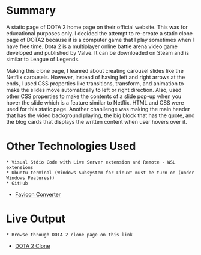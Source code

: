 # Summary
A static page of DOTA 2 home page on their official website. This was for educational purposes only. I decided the attempt to re-create a static clone page of DOTA2 because it is a computer game that I play sometimes when I have free time. Dota 2 is a multiplayer online battle arena video game developed and published by Valve. It can be downloaded on Steam and is similar to League of Legends. 

Making this clone page, I leanred about creating carousel slides like the Netflix carousels. However, instead of having left and right arrows at the ends, I used CSS properties like transitions, transform, and animation to make the slides move automatically to left or right direction. Also, used other CSS properties to make the contents of a slide pop-up when you hover the slide which is a feature similar to Netflix. HTML and CSS were used for this static page. Another chanllenge was making the main header that has the video background playing, the big block that has the quote, and the blog cards that displays the written content when user hovers over it.


# Other Technologies Used

    * Visual Stdio Code with Live Server extension and Remote - WSL extensions
    * Ubuntu terminal (Windows Subsystem for Linux" must be turn on (under Windows Features))
    * GitHub
* [Favicon Converter](https://favicon.io/favicon-converter/)

# Live Output

    * Browse through DOTA 2 clone page on this link

* [DOTA 2 Clone](https://jennym0715.github.io/DOTA2_Clone.github.io/)
